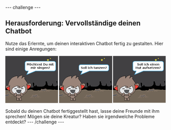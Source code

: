 \--- challenge \---

## Herausforderung: Vervollständige deinen Chatbot

Nutze das Erlernte, um deinen interaktiven Chatbot fertig zu gestalten. Hier sind einige Anregungen:

![ChatBot Ideen](images/chatbot-ideas.png)

Sobald du deinen Chatbot fertiggestellt hast, lasse deine Freunde mit ihm sprechen! Mögen sie deine Kreatur? Haben sie irgendwelche Probleme entdeckt? \--- /challenge \---